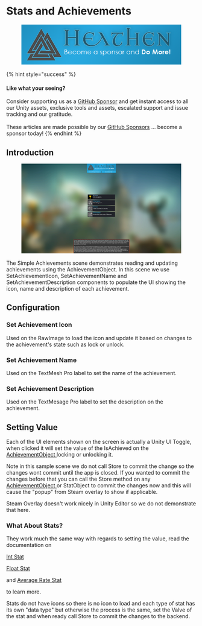 # Stats and Achievements

<figure><img src="../../../../.gitbook/assets/512x128 Sponsor Banner.png" alt="Become a sponsor and Do More"><figcaption></figcaption></figure>

{% hint style="success" %}
#### Like what your seeing?

Consider supporting us as a [GitHub Sponsor](../../../../) and get instant access to all our Unity assets, exclusive tools and assets, escalated support and issue tracking and our gratitude.\
\
These articles are made possible by our [GitHub Sponsors](https://github.com/sponsors/heathen-engineering) ... become a sponsor today!
{% endhint %}

## Introduction&#x20;

<figure><img src="../../../../.gitbook/assets/image (1) (1) (2).png" alt=""><figcaption></figcaption></figure>

The Simple Achievements scene demonstrates reading and updating achievements using the AchievementObject. In this scene we use SetAchievementIcon, SetAchievementName and SetAchievementDescription components to populate the UI showing the icon, name and description of each achievement.

## Configuration

### Set Achievement Icon

Used on the RawImage to load the icon and update it based on changes to the achievement's state such as lock or unlock.

### Set Achievement Name

Used on the TextMesh Pro label to set the name of the achievement.

### Set Achievement Description

Used on the TextMesage Pro label to set the description on the achievement.

## Setting Value

Each of the UI elements shown on the screen is actually a Unity UI Toggle, when clicked it will set the value of the IsAchieved on the [AchievementObject ](../scriptable-objects/achievement-object.md)locking or unlocking it.

Note in this sample scene we do not call Store to commit the change so the changes wont commit until the app is closed. If you wanted to commit the changes before that you can call the Store method on any [AchievementObject ](../scriptable-objects/achievement-object.md)or StatObject to commit the changes now and this will cause the "popup" from Steam overlay to show if applicable.&#x20;

Steam Overlay doesn't work nicely in Unity Editor so we do not demonstrate that here.

### What About Stats?

They work much the same way with regards to setting the value, read the documentation on&#x20;

[Int Stat](../scriptable-objects/int-stat.md)

[Float Stat](../scriptable-objects/float-stat.md)

and [Average Rate Stat](../scriptable-objects/avg-rate-stat.md)

to learn more.

Stats do not have icons so there is no icon to load and each type of stat has its own "data type" but otherwise the process is the same, set the Valve of the stat and when ready call Store to commit the changes to the backend.
